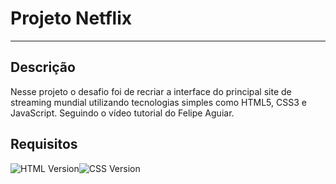# Projeto Netflix

<hr />

## Descrição

Nesse projeto o desafio foi de recriar a interface do principal site de streaming mundial utilizando tecnologias simples como HTML5, CSS3 e JavaScript. Seguindo o vídeo tutorial do Felipe Aguiar.

## Requisitos

![HTML Version](https://img.shields.io/static/v1?label=HTML&message=5&color=blue)![CSS Version](https://img.shields.io/static/v1?label=CSS&message=3&color=purple)